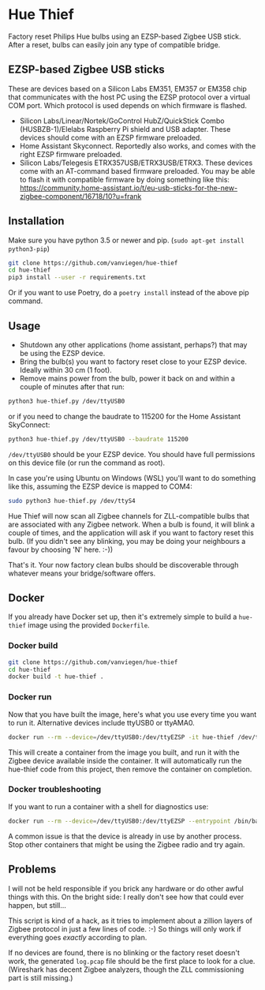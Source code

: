 # Hue Thief

Factory reset Philips Hue bulbs using an EZSP-based Zigbee USB stick. After a reset, bulbs can easily join any type of compatible bridge.


## EZSP-based Zigbee USB sticks

These are devices based on a Silicon Labs EM351, EM357 or EM358 chip that communicates with the host PC using the EZSP protocol over a virtual COM port. Which protocol is used depends on which firmware is flashed.

- Silicon Labs/Linear/Nortek/GoControl HubZ/QuickStick Combo (HUSBZB-1)/Elelabs Raspberry Pi shield and USB adapter. These devices should come with an EZSP firmware preloaded.
- Home Assistant Skyconnect. Reportedly also works, and comes with the right EZSP firmware preloaded.
- Silicon Labs/Telegesis ETRX357USB/ETRX3USB/ETRX3. These devices come with an AT-command based firmware preloaded. You may be able to flash it with compatible firmware by doing something like this: https://community.home-assistant.io/t/eu-usb-sticks-for-the-new-zigbee-component/16718/10?u=frank


## Installation

Make sure you have python 3.5 or newer and pip. (`sudo apt-get install python3-pip`)

```sh
git clone https://github.com/vanviegen/hue-thief
cd hue-thief
pip3 install --user -r requirements.txt
```

Or if you want to use Poetry, do a `poetry install` instead of the above pip command.


## Usage

- Shutdown any other applications (home assistant, perhaps?) that may be using the EZSP device. 
- Bring the bulb(s) you want to factory reset close to your EZSP device. Ideally within 30 cm (1 foot). 
- Remove mains power from the bulb, power it back on and within a couple of minutes after that run:

```sh
python3 hue-thief.py /dev/ttyUSB0
```
or if you need to change the baudrate to 115200 for the Home Assistant SkyConnect:
```sh
python3 hue-thief.py /dev/ttyUSB0 --baudrate 115200
```

`/dev/ttyUSB0` should be your EZSP device. You should have full permissions on this device file (or run the command as root).

In case you're using Ubuntu on Windows (WSL) you'll want to do something like this, assuming the EZSP device is mapped to COM4:

```sh
sudo python3 hue-thief.py /dev/ttyS4
```

Hue Thief will now scan all Zigbee channels for ZLL-compatible bulbs that are associated with any Zigbee network. When a bulb is found, it will blink a couple of times, and the application will ask if you want to factory reset this bulb. (If you didn't see any blinking, you may be doing your neighbours a favour by choosing 'N' here. :-))

That's it. Your now factory clean bulbs should be discoverable through whatever means your bridge/software offers.


## Docker

If you already have Docker set up, then it's extremely simple to build a `hue-thief` image using the provided `Dockerfile`.

### Docker build

```sh
git clone https://github.com/vanviegen/hue-thief
cd hue-thief
docker build -t hue-thief .
```

### Docker run

Now that you have built the image, here's what you use every time you want to run it. Alternative devices include ttyUSB0 or ttyAMA0.

```sh
docker run --rm --device=/dev/ttyUSB0:/dev/ttyEZSP -it hue-thief /dev/ttyEZSP
```

This will create a container from the image you built, and run it with the Zigbee device available inside the container.
It will automatically run the hue-thief code from this project, then remove the container on completion. 

### Docker troubleshooting

If you want to run a container with a shell for diagnostics use:

```sh
docker run --rm --device=/dev/ttyUSB0:/dev/ttyEZSP --entrypoint /bin/bash -it hue-thief
```

A common issue is that the device is already in use by another process. Stop other containers that might be using the Zigbee radio and try again. 


## Problems

I will not be held responsible if you brick any hardware or do other awful things with this. On the bright side: I really don't see how that could ever happen, but still...

This script is kind of a hack, as it tries to implement about a zillion layers of Zigbee protocol in just a few lines of code. :-) So things will only work if everything goes *exactly* according to plan.

If no devices are found, there is no blinking or the factory reset doesn't work, the generated `log.pcap` file should be the first place to look for a clue. (Wireshark has decent Zigbee analyzers, though the ZLL commissioning part is still missing.)

